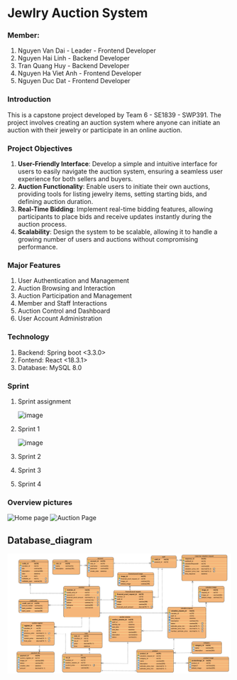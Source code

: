 # Jewlry Auction System
### Member:
1. Nguyen Van Dai - Leader - Frontend Developer
2. Nguyen Hai Linh - Backend Developer
3. Tran Quang Huy - Backend Developer
4. Nguyen Ha Viet Anh - Frontend Developer
5. Nguyen Duc Dat - Frontend Developer
### Introduction
This is a capstone project developed by Team 6 - SE1839 - SWP391. The project involves creating an auction system where anyone can initiate an auction with their jewelry or participate in an online auction.
### Project Objectives
1. **User-Friendly Interface**: Develop a simple and intuitive interface for users to easily navigate the auction system, ensuring a seamless user experience for both sellers and buyers.
2. **Auction Functionality**: Enable users to initiate their own auctions, providing tools for listing jewelry items, setting starting bids, and defining auction duration.
3. **Real-Time Bidding**: Implement real-time bidding features, allowing participants to place bids and receive updates instantly during the auction process.
4. **Scalability**: Design the system to be scalable, allowing it to handle a growing number of users and auctions without compromising performance.
### Major Features
1. User Authentication and Management
2. Auction Browsing and Interaction
3. Auction Participation and Management
4. Member and Staff Interactions
5. Auction Control and Dashboard
6. User Account Administration
### Technology
1. Backend: Spring boot <3.3.0>
2. Fontend: React <18.3.1>
3. Database: MySQL 8.0
### Sprint
1. Sprint assignment
   
   ![image](https://github.com/dainvse170297/Jewelry-Auction-System/assets/169271340/b11edbe3-1f53-4b7a-a8af-dcba9e7471fb)
   
2. Sprint 1
   
   ![image](https://github.com/dainvse170297/Jewelry-Auction-System/assets/169271340/083c35dd-2f53-4dec-90e1-dfc3141cbe38)
   
3. Sprint 2
4. Sprint 3
5. Sprint 4
### Overview pictures
![Home page](https://github.com/dainvse170297/Jewelry-Auction-System/assets/169271340/e848c79e-4292-493a-bbf9-92fcf8ac7ba2)
![Auction Page](https://github.com/dainvse170297/Jewelry-Auction-System/assets/169271340/fe6f1333-2261-4dc1-b052-fe16f0ebe101)
## Database_diagram
![Database](database/database.png)
